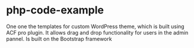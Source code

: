 # php-code-example
One one the templates for custom WordPress theme, which is built using ACF pro plugin. It allows drag and drop functionality for users in the admin pannel. 
Is built on the Bootstrap framework
